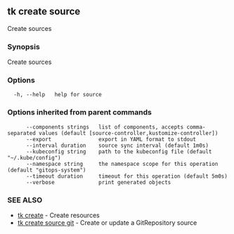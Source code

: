 ## tk create source

Create sources

### Synopsis

Create sources

### Options

```
  -h, --help   help for source
```

### Options inherited from parent commands

```
      --components strings   list of components, accepts comma-separated values (default [source-controller,kustomize-controller])
      --export               export in YAML format to stdout
      --interval duration    source sync interval (default 1m0s)
      --kubeconfig string    path to the kubeconfig file (default "~/.kube/config")
      --namespace string     the namespace scope for this operation (default "gitops-system")
      --timeout duration     timeout for this operation (default 5m0s)
      --verbose              print generated objects
```

### SEE ALSO

* [tk create](tk_create.md)	 - Create resources
* [tk create source git](tk_create_source_git.md)	 - Create or update a GitRepository source

